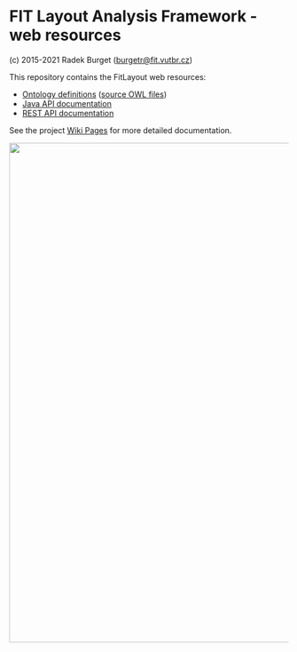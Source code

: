 FIT Layout Analysis Framework - web resources
=============================================
(c) 2015-2021 Radek Burget (burgetr@fit.vutbr.cz)

This repository contains the FitLayout web resources: 

- [Ontology definitions](http://fitlayout.github.io/ontology/) ([source OWL files](https://github.com/FitLayout/FitLayout.github.io/tree/main/ontology))
- [Java API documentation](http://fitlayout.github.io/api/latest/)
- [REST API documentation](http://fitlayout.github.io/restapi/)

See the project [Wiki Pages](https://github.com/FitLayout/FitLayout/wiki) for more detailed documentation.

<a href="http://fitlayout.github.io/doc/Screenshot_2021-05-15_FITLayout.png">
	<img src="http://fitlayout.github.io/doc/Screenshot_2021-05-15_FITLayout.png" width="900">
</a>
